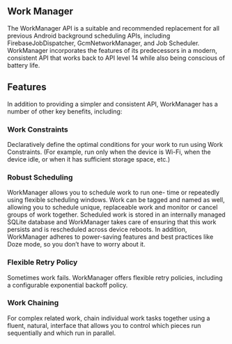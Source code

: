 ## Work Manager
The WorkManager API is a suitable and recommended replacement for all previous Android background scheduling APIs, including FirebaseJobDispatcher, GcmNetworkManager, and Job Scheduler. WorkManager incorporates the features of its predecessors in a modern, consistent API that works back to API level 14 while also being conscious of battery life.

## Features
In addition to providing a simpler and consistent API, WorkManager has a number of other key benefits, including:

### Work Constraints

Declaratively define the optimal conditions for your work to run using Work Constraints. (For example, run only when the device is Wi-Fi, when the device idle, or when it has sufficient storage space, etc.)

### Robust Scheduling

WorkManager allows you to schedule work to run one- time or repeatedly using flexible scheduling windows. Work can be tagged and named as well, allowing you to schedule unique, replaceable work and monitor or cancel groups of work together. Scheduled work is stored in an internally managed SQLite database and WorkManager takes care of ensuring that this work persists and is rescheduled across device reboots. In addition, WorkManager adheres to power-saving features and best practices like Doze mode, so you don’t have to worry about it.

### Flexible Retry Policy

Sometimes work fails. WorkManager offers flexible retry policies, including a configurable exponential backoff policy.

### Work Chaining

For complex related work, chain individual work tasks together using a fluent, natural, interface that allows you to control which pieces run sequentially and which run in parallel.
